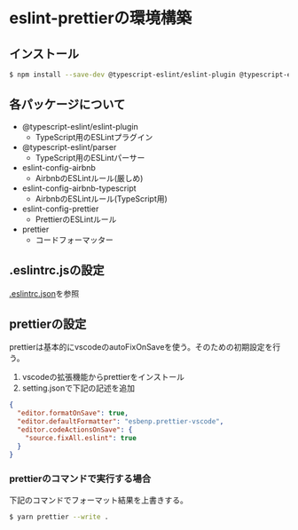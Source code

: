 # eslint-prettierの環境構築

## インストール

```sh
$ npm install --save-dev @typescript-eslint/eslint-plugin @typescript-eslint/parser eslint-config-airbnb eslint-config-airbnb-typescript eslint-config-prettier prettier eslint-config-next
```

## 各パッケージについて

- @typescript-eslint/eslint-plugin
  - TypeScript用のESLintプラグイン
- @typescript-eslint/parser
  - TypeScript用のESLintパーサー
- eslint-config-airbnb
  - AirbnbのESLintルール(厳しめ)
- eslint-config-airbnb-typescript
  - AirbnbのESLintルール(TypeScript用)
- eslint-config-prettier
  - PrettierのESLintルール
- prettier
  - コードフォーマッター

## .eslintrc.jsの設定

[.eslintrc.json](https://github.com/u-Hoshi/ui-library-1/blob/main/.eslintrc.json)を参照

## prettierの設定

prettierは基本的にvscodeのautoFixOnSaveを使う。そのための初期設定を行う。

1. vscodeの拡張機能からprettierをインストール
2. setting.jsonで下記の記述を追加

```json
{
  "editor.formatOnSave": true,
  "editor.defaultFormatter": "esbenp.prettier-vscode",
  "editor.codeActionsOnSave": {
    "source.fixAll.eslint": true
  }
}
```

### prettierのコマンドで実行する場合

下記のコマンドでフォーマット結果を上書きする。

```sh
$ yarn prettier --write .
```
